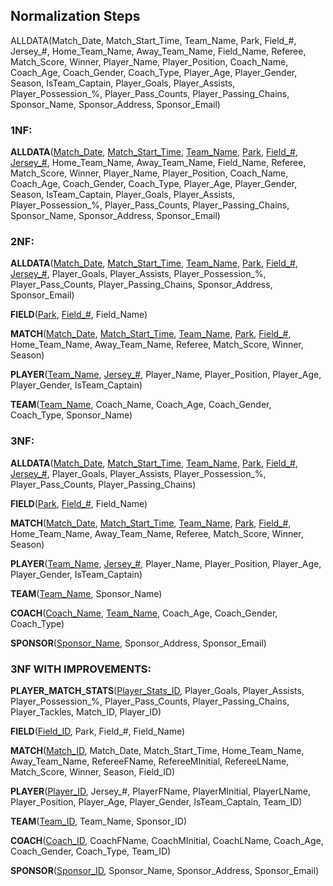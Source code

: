 ## Normalization Steps

ALLDATA(Match_Date, Match_Start_Time, Team_Name, Park, Field_#, Jersey_#, Home_Team_Name, Away_Team_Name, Field_Name, Referee, Match_Score, Winner, Player_Name, Player_Position, Coach_Name, Coach_Age, Coach_Gender, Coach_Type, Player_Age, Player_Gender, Season, IsTeam_Captain, Player_Goals, Player_Assists, Player_Possession_%, Player_Pass_Counts, Player_Passing_Chains, Sponsor_Name, Sponsor_Address, Sponsor_Email)

### 1NF:

**ALLDATA**(<ins>Match_Date</ins>, <ins>Match_Start_Time</ins>, <ins>Team_Name</ins>, <ins>Park</ins>, <ins>Field_#</ins>, <ins>Jersey_#</ins>, Home_Team_Name, Away_Team_Name, Field_Name, Referee, Match_Score, Winner, Player_Name, Player_Position, Coach_Name, Coach_Age, Coach_Gender, Coach_Type, Player_Age, Player_Gender, Season, IsTeam_Captain, Player_Goals, Player_Assists, Player_Possession_%, Player_Pass_Counts, Player_Passing_Chains, Sponsor_Name, Sponsor_Address, Sponsor_Email)

### 2NF:

**ALLDATA**(<ins>Match_Date</ins>, <ins>Match_Start_Time</ins>, <ins>Team_Name</ins>, <ins>Park</ins>, <ins>Field_#</ins>, <ins>Jersey_#</ins>, Player_Goals, Player_Assists, Player_Possession_%, Player_Pass_Counts, Player_Passing_Chains, Sponsor_Address, Sponsor_Email)

**FIELD**(<ins>Park</ins>, <ins>Field_#</ins>, Field_Name)

**MATCH**(<ins>Match_Date</ins>, <ins>Match_Start_Time</ins>, <ins>Team_Name</ins>, <ins>Park</ins>, <ins>Field_#</ins>, Home_Team_Name, Away_Team_Name, Referee, Match_Score, Winner, Season)

**PLAYER**(<ins>Team_Name</ins>, <ins>Jersey_#</ins>, Player_Name, Player_Position, Player_Age, Player_Gender, IsTeam_Captain)

**TEAM**(<ins>Team_Name</ins>, Coach_Name, Coach_Age, Coach_Gender, Coach_Type, Sponsor_Name)

### 3NF:

**ALLDATA**(<ins>Match_Date</ins>, <ins>Match_Start_Time</ins>, <ins>Team_Name</ins>, <ins>Park</ins>, <ins>Field_#</ins>, <ins>Jersey_#</ins>, Player_Goals, Player_Assists, Player_Possession_%, Player_Pass_Counts, Player_Passing_Chains)

**FIELD**(<ins>Park</ins>, <ins>Field_#</ins>, Field_Name)

**MATCH**(<ins>Match_Date</ins>, <ins>Match_Start_Time</ins>, <ins>Team_Name</ins>, <ins>Park</ins>, <ins>Field_#</ins>, Home_Team_Name, Away_Team_Name, Referee, Match_Score, Winner, Season)

**PLAYER**(<ins>Team_Name</ins>, <ins>Jersey_#</ins>, Player_Name, Player_Position, Player_Age, Player_Gender, IsTeam_Captain)

**TEAM**(<ins>Team_Name</ins>, Sponsor_Name)

**COACH**(<ins>Coach_Name</ins>, <ins>Team_Name</ins>, Coach_Age, Coach_Gender, Coach_Type)

**SPONSOR**(<ins>Sponsor_Name</ins>, Sponsor_Address, Sponsor_Email)

### 3NF WITH IMPROVEMENTS:

**PLAYER_MATCH_STATS**(<ins>Player_Stats_ID</ins>, Player_Goals, Player_Assists, Player_Possession_%, Player_Pass_Counts, Player_Passing_Chains, Player_Tackles, Match_ID, Player_ID)

**FIELD**(<ins>Field_ID</ins>, Park, Field_#, Field_Name)

**MATCH**(<ins>Match_ID</ins>, Match_Date, Match_Start_Time, Home_Team_Name, Away_Team_Name, RefereeFName, RefereeMInitial, RefereeLName, Match_Score, Winner, Season, Field_ID)

**PLAYER**(<ins>Player_ID</ins>, Jersey_#, PlayerFName, PlayerMInitial, PlayerLName, Player_Position, Player_Age, Player_Gender, IsTeam_Captain, Team_ID)

**TEAM**(<ins>Team_ID</ins>, Team_Name, Sponsor_ID)

**COACH**(<ins>Coach_ID</ins>, CoachFName, CoachMInitial, CoachLName, Coach_Age, Coach_Gender, Coach_Type, Team_ID)

**SPONSOR**(<ins>Sponsor_ID</ins>, Sponsor_Name, Sponsor_Address, Sponsor_Email)
